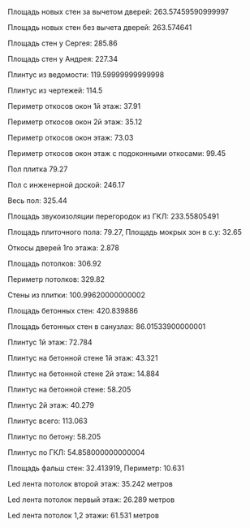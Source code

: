 Площадь новых стен за вычетом дверей: 263.57459590999997

Площадь новых стен без вычета дверей: 263.574641

Площадь стен у Сергея: 285.86

Площадь стен у Андрея: 227.34

Плинтус из ведомости: 119.59999999999998

Плинтус из чертежей: 114.5

Периметр откосов окон 1й этаж: 37.91

Периметр откосов окон 2й этаж: 35.12

Периметр откосов окон этаж: 73.03

Периметр откосов окон этаж с подоконными откосами: 99.45

Пол плитка 79.27

Пол с инженерной доской: 246.17

Весь пол: 325.44

Площадь звукоизоляции перегородок из ГКЛ: 233.55805491

Площадь плиточного пола: 79.27, Площадь мокрых зон в с.у: 32.65

Откосы дверей 1го этажа: 2.878

Площадь потолков: 306.92

Периметр потолков: 329.82

Стены из плитки: 100.99620000000002

Площадь бетонных стен: 420.839886

Площадь бетонных стен в санузлах: 86.01533900000001

Плинтус 1й этаж: 72.784

Плинтус на бетонной стене 1й этаж: 43.321

Плинтус на бетонной стене 2й этаж: 14.884

Плинтус на бетонной стене: 58.205

Плинтус 2й этаж: 40.279

Плинтус всего: 113.063

Плинтус по бетону: 58.205

Плинтус по ГКЛ: 54.858000000000004

Площадь фальш стен: 32.413919, Периметр: 10.631

Led лента потолок второй этаж: 35.242  метров

Led лента потолок первый этаж: 26.289  метров

Led лента потолок 1,2 этажи: 61.531  метров